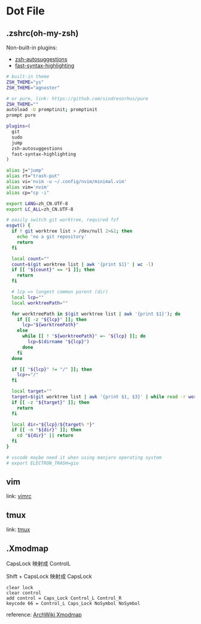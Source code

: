 # Dot File

## .zshrc(oh-my-zsh)

Non-built-in plugins:

- [zsh-autosuggestions](https://github.com/zsh-users/zsh-autosuggestions)
- [fast-syntax-highlighting](https://github.com/zdharma/fast-syntax-highlighting)

```sh
# built-in theme
ZSH_THEME="ys"
ZSH_THEME="agnoster"

# or pure, link: https://github.com/sindresorhus/pure
ZSH_THEME=""
autoload -U promptinit; promptinit
prompt pure

plugins=(
  git
  sudo
  jump
  zsh-autosuggestions
  fast-syntax-highlighting
)

alias j="jump"
alias rt="trash-put"
alias vi='nvim -u ~/.config/nvim/minimal.vim'
alias vim='nvim'
alias cp="cp -i"

export LANG=zh_CN.UTF-8
export LC_ALL=zh_CN.UTF-8

# easily switch git worktree, required fzf
esgwt() {
  if ! git worktree list > /dev/null 2>&1; then
    echo 'no a git repository'
    return
  fi

  local count=""
  count=$(git worktree list | awk '{print $1}' | wc -l)
  if [[ "${count}" == *1 ]]; then
    return
  fi

  # lcp => longest common parent (dir)
  local lcp=""
  local worktreePath=""

  for worktreePath in $(git worktree list | awk '{print $1}'); do
    if [[ -z "${lcp}" ]]; then
      lcp="${worktreePath}"
    else
      while [[ ! "${worktreePath}" =~ ^${lcp} ]]; do
        lcp=$(dirname "${lcp}")
      done
    fi
  done

  if [[ "${lcp}" != "/" ]]; then
    lcp+="/"
  fi

  local target=""
  target=$(git worktree list | awk '{print $1, $3}' | while read -r worktreePath; do echo "${worktreePath#${lcp}}"; done | fzf -1)
  if [[ -z "${target}" ]]; then
    return
  fi

  local dir="${lcp}/${target% *}"
  if [[ -n "${dir}" ]]; then
    cd "${dir}" || return
  fi
}

# vscode maybe need it when using manjaro operating system
# export ELECTRON_TRASH=gio
```

## vim

link: [vimrc](https://github.com/CsYakamoz/vimrc)

## tmux

link: [tmux](../tmux/README.md)

## .Xmodmap

CapsLock 映射成 ControlL

Shift + CapsLock 映射成 CapsLock

```xmodmap
clear lock
clear control
add control = Caps_Lock Control_L Control_R
keycode 66 = Control_L Caps_Lock NoSymbol NoSymbol
```

reference: [ArchWiki Xmodmap](<https://wiki.archlinux.org/index.php/Xmodmap_(%E7%AE%80%E4%BD%93%E4%B8%AD%E6%96%87)>)
